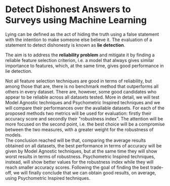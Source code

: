 # Detect Dishonest Answers to Surveys using Machine Learning

Lying can be defined as the act of hiding the truth using a false statement with the intention to make someone else believe it. The evaluation of a statement to detect dishonesty is known as **lie detection**.

The aim is to address the **reliability problem** and mitigate it by finding a reliable feature selection criterion, i.e. a model that always gives similar importance to features, which, at the same time, gives good performance in lie detection.

Not all feature selection techniques are good in terms of reliability, but among those that are, there is no benchmark method that outperforms all others in every dataset. There are, however, some good candidates who appear to be reliable across all datasets tested.
More in detail, we will test Model Agnostic techniques and Psychometric Inspired techniques and we will compare their performances over the available datasets. For each of the proposed methods two metrics will be used for evaluation: firstly their accuracy score and secondly their "robustness index". The attention will be more focused on the second point, i.e. the best choice will be a compromise between the two measures, with a greater weight for the robustness of models.  
The conclusion reached will be that, comparing the average results obtained on all datasets, the best performance in terms of accuracy will be given by Model Agnostic techniques, but at the same time they will show worst results in terms of robustness. Psychometric Inspired techniques, instead, will show better values for the robustness index while they will reach smaller accuracy scores. Following the goal of finding the best trade-off, we will finally conclude that we can obtain good results, on average, using Psychometric Inspired techniques.
